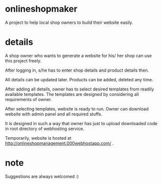 # onlineshopmaker

A project to help local shop owners to build their website easily.

# details

A shop owner who wants to generate a website for his/ her shop can use this project freely.

After logging in, s/he has to enter shop details and product details then.

All details can be updated later. Products can be added, deleted any time.

After adding all details, owner has to select desired templates from readily available templates. The templates are designed by considering all requirements of owner.

After selecting templates, website is ready to run. Owner can download website with admin panel and all required stuffs.

It is designed in such a way that owner has just to upload downloaded code in root directory of webhosting service. 

Temporarily, website is hosted at http://onlineshopmanagement.000webhostapp.com/ .

# note

Suggestions are always welcomed :)
